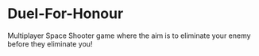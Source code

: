 # Duel-For-Honour
Multiplayer Space Shooter game where the aim is to eliminate your enemy before they eliminate you!
